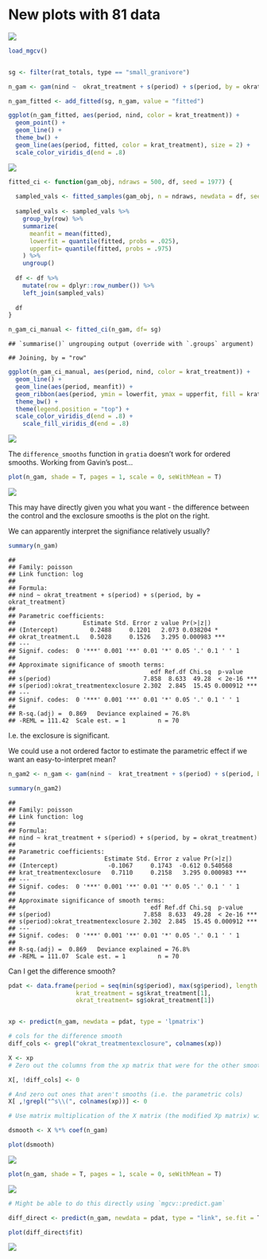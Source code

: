 New plots with 81 data
================

![](gams_ordered_files/figure-gfm/unnamed-chunk-1-1.png)<!-- -->

``` r
load_mgcv()


sg <- filter(rat_totals, type == "small_granivore")

n_gam <- gam(nind ~  okrat_treatment + s(period) + s(period, by = okrat_treatment), data = sg, method = "REML", family = "poisson")

n_gam_fitted <- add_fitted(sg, n_gam, value = "fitted")

ggplot(n_gam_fitted, aes(period, nind, color = krat_treatment)) +
  geom_point() +
  geom_line() +
  theme_bw() +
  geom_line(aes(period, fitted, color = krat_treatment), size = 2) +
  scale_color_viridis_d(end = .8)
```

![](gams_ordered_files/figure-gfm/unnamed-chunk-2-1.png)<!-- -->

``` r
fitted_ci <- function(gam_obj, ndraws = 500, df, seed = 1977) {
  
  sampled_vals <- fitted_samples(gam_obj, n = ndraws, newdata = df, seed = seed)
  
  sampled_vals <- sampled_vals %>%
    group_by(row) %>%
    summarize(
      meanfit = mean(fitted),
      lowerfit = quantile(fitted, probs = .025),
      upperfit= quantile(fitted, probs = .975)
    ) %>%
    ungroup()
  
  df <- df %>%
    mutate(row = dplyr::row_number()) %>%
    left_join(sampled_vals)
  
  df  
}

n_gam_ci_manual <- fitted_ci(n_gam, df= sg)
```

    ## `summarise()` ungrouping output (override with `.groups` argument)

    ## Joining, by = "row"

``` r
ggplot(n_gam_ci_manual, aes(period, nind, color = krat_treatment)) +
  geom_line() +
  geom_line(aes(period, meanfit)) +
  geom_ribbon(aes(period, ymin = lowerfit, ymax = upperfit, fill = krat_treatment), alpha = .5) +
  theme_bw() +
  theme(legend.position = "top") +
  scale_color_viridis_d(end = .8) +
    scale_fill_viridis_d(end = .8)
```

![](gams_ordered_files/figure-gfm/unnamed-chunk-2-2.png)<!-- -->

The `difference_smooths` function in `gratia` doesn’t work for ordered
smooths. Working from Gavin’s post…

``` r
plot(n_gam, shade = T, pages = 1, scale = 0, seWithMean = T)
```

![](gams_ordered_files/figure-gfm/unnamed-chunk-3-1.png)<!-- -->

This may have directly given you what you want - the difference between
the control and the exclosure smooths is the plot on the right.

We can apparently interpret the signifiance relatively usually?

``` r
summary(n_gam)
```

    ## 
    ## Family: poisson 
    ## Link function: log 
    ## 
    ## Formula:
    ## nind ~ okrat_treatment + s(period) + s(period, by = okrat_treatment)
    ## 
    ## Parametric coefficients:
    ##                   Estimate Std. Error z value Pr(>|z|)    
    ## (Intercept)         0.2488     0.1201   2.073 0.038204 *  
    ## okrat_treatment.L   0.5028     0.1526   3.295 0.000983 ***
    ## ---
    ## Signif. codes:  0 '***' 0.001 '**' 0.01 '*' 0.05 '.' 0.1 ' ' 1
    ## 
    ## Approximate significance of smooth terms:
    ##                                      edf Ref.df Chi.sq  p-value    
    ## s(period)                          7.858  8.633  49.28  < 2e-16 ***
    ## s(period):okrat_treatmentexclosure 2.302  2.845  15.45 0.000912 ***
    ## ---
    ## Signif. codes:  0 '***' 0.001 '**' 0.01 '*' 0.05 '.' 0.1 ' ' 1
    ## 
    ## R-sq.(adj) =  0.869   Deviance explained = 76.8%
    ## -REML = 111.42  Scale est. = 1         n = 70

I.e. the exclosure is significant.

We could use a not ordered factor to estimate the parametric effect if
we want an easy-to-interpret mean?

``` r
n_gam2 <- n_gam <- gam(nind ~  krat_treatment + s(period) + s(period, by = okrat_treatment), data = sg, method = "REML", family = "poisson")

summary(n_gam2)
```

    ## 
    ## Family: poisson 
    ## Link function: log 
    ## 
    ## Formula:
    ## nind ~ krat_treatment + s(period) + s(period, by = okrat_treatment)
    ## 
    ## Parametric coefficients:
    ##                         Estimate Std. Error z value Pr(>|z|)    
    ## (Intercept)              -0.1067     0.1743  -0.612 0.540568    
    ## krat_treatmentexclosure   0.7110     0.2158   3.295 0.000983 ***
    ## ---
    ## Signif. codes:  0 '***' 0.001 '**' 0.01 '*' 0.05 '.' 0.1 ' ' 1
    ## 
    ## Approximate significance of smooth terms:
    ##                                      edf Ref.df Chi.sq  p-value    
    ## s(period)                          7.858  8.633  49.28  < 2e-16 ***
    ## s(period):okrat_treatmentexclosure 2.302  2.845  15.45 0.000912 ***
    ## ---
    ## Signif. codes:  0 '***' 0.001 '**' 0.01 '*' 0.05 '.' 0.1 ' ' 1
    ## 
    ## R-sq.(adj) =  0.869   Deviance explained = 76.8%
    ## -REML = 111.07  Scale est. = 1         n = 70

Can I get the difference smooth?

``` r
pdat <- data.frame(period = seq(min(sg$period), max(sg$period), length.out = 100),
                   krat_treatment = sg$krat_treatment[1],
                   okrat_treatment= sg$okrat_treatment[1])


xp <- predict(n_gam, newdata = pdat, type = 'lpmatrix')

# cols for the difference smooth
diff_cols <- grepl("okrat_treatmentexclosure", colnames(xp))

X <- xp
# Zero out the columns from the xp matrix that were for the other smooth

X[, !diff_cols] <- 0

# And zero out ones that aren't smooths (i.e. the parametric cols)
X[ ,!grepl("^s\\(", colnames(xp))] <- 0

# Use matrix multiplication of the X matrix (the modified Xp matrix) with the model coefficients from m to MULTIPLY Xp by the coefficients and SUM row wise in one step

dsmooth <- X %*% coef(n_gam)

plot(dsmooth)
```

![](gams_ordered_files/figure-gfm/unnamed-chunk-6-1.png)<!-- -->

``` r
plot(n_gam, shade = T, pages = 1, scale = 0, seWithMean = T)
```

![](gams_ordered_files/figure-gfm/unnamed-chunk-6-2.png)<!-- -->

``` r
# Might be able to do this directly using `mgcv::predict.gam`

diff_direct <- predict(n_gam, newdata = pdat, type = "link", se.fit = T, terms = "s(period):okrat_treatmentexclosure")

plot(diff_direct$fit)
```

![](gams_ordered_files/figure-gfm/unnamed-chunk-6-3.png)<!-- -->
